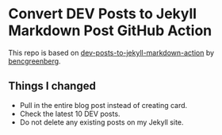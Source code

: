 # Convert DEV Posts to Jekyll Markdown Post GitHub Action

This repo is based on [dev-posts-to-jekyll-markdown-action](https://github.com/bencgreenberg/dev-posts-to-jekyll-markdown-action) by [bencgreenberg](https://github.com/bencgreenberg).

## Things I changed

- Pull in the entire blog post instead of creating card.
- Check the latest 10 DEV posts.
- Do not delete any existing posts on my Jekyll site.

